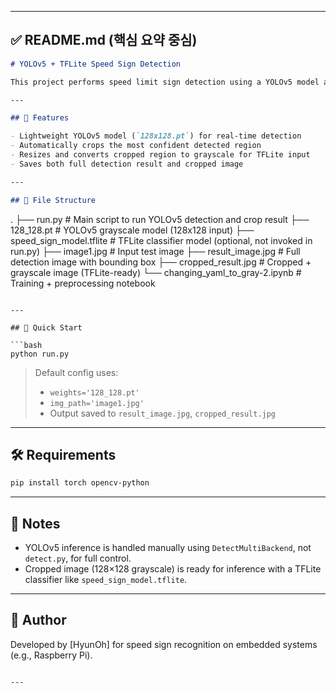 
---

## ✅ README.md (핵심 요약 중심)

```markdown
# YOLOv5 + TFLite Speed Sign Detection

This project performs speed limit sign detection using a YOLOv5 model and crops the highest-confidence detection for further classification via a lightweight CNN (e.g., TensorFlow Lite).

---

## 🔧 Features

- Lightweight YOLOv5 model (`128x128.pt`) for real-time detection
- Automatically crops the most confident detected region
- Resizes and converts cropped region to grayscale for TFLite input
- Saves both full detection result and cropped image

---

## 📁 File Structure

```
.
├── run.py                    # Main script to run YOLOv5 detection and crop result
├── 128_128.pt                # YOLOv5 grayscale model (128x128 input)
├── speed_sign_model.tflite   # TFLite classifier model (optional, not invoked in run.py)
├── image1.jpg                # Input test image
├── result_image.jpg          # Full detection image with bounding box
├── cropped_result.jpg        # Cropped + grayscale image (TFLite-ready)
└── changing_yaml_to_gray-2.ipynb  # Training + preprocessing notebook
```

---

## 🚀 Quick Start

```bash
python run.py
```

> Default config uses:
> - `weights='128_128.pt'`
> - `img_path='image1.jpg'`
> - Output saved to `result_image.jpg`, `cropped_result.jpg`

---

## 🛠 Requirements

```bash
pip install torch opencv-python
```

---

## 🧠 Notes

- YOLOv5 inference is handled manually using `DetectMultiBackend`, not `detect.py`, for full control.
- Cropped image (128×128 grayscale) is ready for inference with a TFLite classifier like `speed_sign_model.tflite`.

---

## 📌 Author

Developed by [HyunOh] for speed sign recognition on embedded systems (e.g., Raspberry Pi).
```

---

